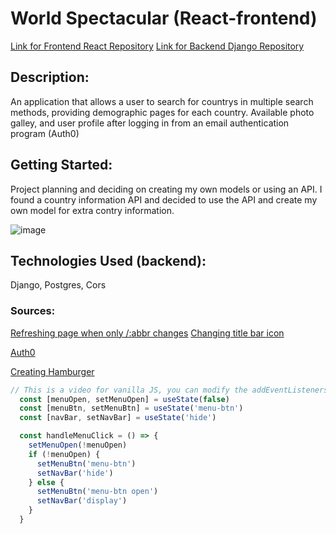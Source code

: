 # World Spectacular (React-frontend)

[Link for Frontend React Repository](https://github.com/aflack143/world_spectacular_frontend)
[Link for Backend Django Repository](https://github.com/aflack143/world_spectacular_backend)


## Description:
An application that allows a user to search for countrys in multiple search methods, providing demographic pages for each country. Available photo galley, and user profile after logging in from an email authentication program (Auth0)

## Getting Started:
Project planning and deciding on creating my own models or using an API. I found a country information API and decided to use the API and create my own model for extra contry information.

![image](https://user-images.githubusercontent.com/80013194/125966953-7bcd553f-90d3-47e0-a193-50cd6cc0f986.png)


## Technologies Used (backend):
  Django, Postgres, Cors

### Sources: 
[Refreshing page when only /:abbr changes](https://stackoverflow.com/questions/64223938/react-link-doesnt-refresh-page-automatically)
[Changing title bar icon](https://www.geeksforgeeks.org/how-to-add-icon-logo-in-title-bar-using-html/)

[Auth0](https://auth0.com/blog/complete-guide-to-react-user-authentication/#Calling-an-API)

[Creating Hamburger](https://www.youtube.com/watch?v=dIyVTjJAkLw)
```js
// This is a video for vanilla JS, you can modify the addEventListeners to be onClick methods:
  const [menuOpen, setMenuOpen] = useState(false)
  const [menuBtn, setMenuBtn] = useState('menu-btn')
  const [navBar, setNavBar] = useState('hide')

  const handleMenuClick = () => {
    setMenuOpen(!menuOpen)
    if (!menuOpen) {
      setMenuBtn('menu-btn')
      setNavBar('hide')
    } else {
      setMenuBtn('menu-btn open')
      setNavBar('display')
    }
  }
````

